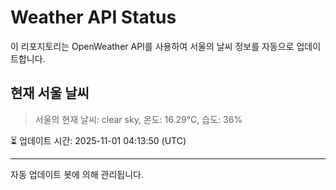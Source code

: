 
# Weather API Status

이 리포지토리는 OpenWeather API를 사용하여 서울의 날씨 정보를 자동으로 업데이트합니다.

## 현재 서울 날씨
> 서울의 현재 날씨: clear sky, 온도: 16.29°C, 습도: 36%

⏳ 업데이트 시간: 2025-11-01 04:13:50 (UTC)

---
자동 업데이트 봇에 의해 관리됩니다.
